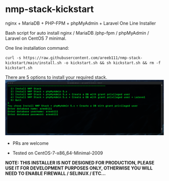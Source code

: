 # nmp-stack-kickstart
nginx + MariaDB + PHP-FPM + phpMyAdmin + Laravel One Line Installer

Bash script for auto install nginx / MariaDB /php-fpm / phpMyAdmin / Laravel on CentOS 7 minimal.

One line installation command: 
```
curl -s https://raw.githubusercontent.com/areeb111/nmp-stack-kickstart/main/install.sh -o kickstart.sh && sh kickstart.sh && rm -f kickstart.sh
```

There are 5 options to install your required stack.
![NMP Stack Screenshot](/screenshot.png?raw=true "NMP Stack Screenshot")


- PRs are welcome

- Tested on CentOS-7-x86_64-Minimal-2009


**NOTE: THIS INSTALLER IS NOT DESIGNED FOR PRODUCTION, PLEASE USE IT FOR DEVELOPMENT PURPOSES ONLY, OTHERWISE YOU WILL NEED TO ENABLE FIREWALL / SELINUX / ETC...**
